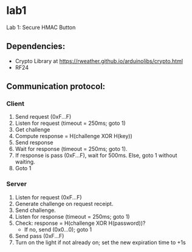 # lab1
Lab 1: Secure HMAC Button

## Dependencies:
- Crypto Library at https://rweather.github.io/arduinolibs/crypto.html
- RF24

## Communication protocol:

### Client
1. Send request (0xF...F)
2. Listen for request (timeout = 250ms; goto 1)
3. Get challenge
4. Compute response = H(challenge XOR H(key))
5. Send response
6. Wait for response (timeout = 250ms; goto 1).
7. If response is pass (0xF...F), wait for 500ms. Else, goto 1 without waiting.
8. Goto 1

### Server
1. Listen for request (0xF...F)
2. Generate challenge on request receipt.
3. Send challenge.
4. Listen for response (timeout = 250ms; goto 1)
5. Check: response = H(challenge XOR H(password))?
	- If no, send (0x0...0); goto 1
6. Send pass (0xF...F)
7. Turn on the light if not already on; set the new expiration time to +1s
